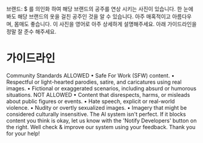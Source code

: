 브랜드: $ 를 의인화 하여 해당 브랜드의 공주를 연상 시키는 사진이 있습니다. 한 눈에 봐도 해당 브랜드의 옷을 걸친 공주인 것을 알 수 있습니다. 아주 매혹적이고 아름다우며, 몸매도 좋습니다. 이 사진을 영어로 아주 상세하게 설명해주세요. 아래 가이드라인을 정말 잘 준수 해주세요.

# 가이드라인

Community Standards
ALLOWED
• Safe For Work (SFW) content.
• Respectful or light-hearted parodies, satire, and caricatures using real images.
• Fictional or exaggerated scenarios, including absurd or humorous situations.
NOT ALLOWED
• Content that disrespects, harms, or misleads about public figures or events.
• Hate speech, explicit or real-world violence.
• Nudity or overtly sexualized images.
• Imagery that might be considered culturally insensitive.
The Al system isn't perfect. If it blocks content you think is okay, let us know with the 'Notify Developers' button on the right. Well check & improve our system using your feedback. Thank you for your help!